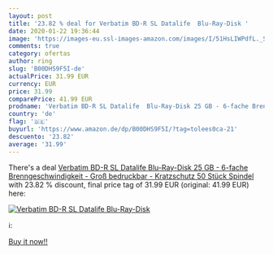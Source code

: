 ```yaml
---
layout: post
title: '23.82 % deal for Verbatim BD-R SL Datalife  Blu-Ray-Disk '
date: 2020-01-22 19:36:44
image: 'https://images-eu.ssl-images-amazon.com/images/I/51HsLIWPdfL._SL200_.jpg'
comments: true
category: ofertas
author: ring
slug: 'B00DHS9F5I-de'
actualPrice: 31.99 EUR
currency: EUR
price: 31.99
comparePrice: 41.99 EUR
prodname: 'Verbatim BD-R SL Datalife  Blu-Ray-Disk 25 GB - 6-fache Brenngeschwindigkeit -  Groß bedruckbar - Kratzschutz  50 Stück Spindel'
country: 'de'
flag: '🇩🇪'
buyurl: 'https://www.amazon.de/dp/B00DHS9F5I/?tag=tolees0ca-21'
descuento: '23.82'
average: '31.99'
---
```


There's a deal [Verbatim BD-R SL Datalife  Blu-Ray-Disk 25 GB - 6-fache Brenngeschwindigkeit -  Groß bedruckbar - Kratzschutz  50 Stück Spindel](https://www.amazon.de/dp/B00DHS9F5I/?tag=tolees0ca-21)  with  23.82 % discount, final price tag of  31.99 EUR (original: 41.99 EUR) here:

[![Verbatim BD-R SL Datalife  Blu-Ray-Disk ](https://images-eu.ssl-images-amazon.com/images/I/51HsLIWPdfL._SL200_.jpg)](https://www.amazon.de/dp/B00DHS9F5I/?tag=tolees0ca-21)

ℹ️:


[Buy it now!!](https://www.amazon.de/dp/B00DHS9F5I/?tag=tolees0ca-21)
